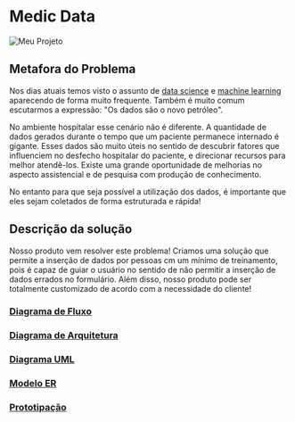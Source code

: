 # Medic Data
![Meu Projeto](https://cdn.iconscout.com/icon/free/png-256/medical-127-129383.png)

## Metafora do Problema

Nos dias atuais temos visto o assunto de [data science](https://pt.wikipedia.org/wiki/Ci%C3%AAncia_de_dados) e [machine learning](https://pt.wikipedia.org/wiki/Aprendizado_de_m%C3%A1quina) aparecendo de forma muito frequente. Também é muito comum escutarmos a expressão: "Os dados são o novo petróleo".

No ambiente hospitalar esse cenário não é diferente. A quantidade de dados gerados durante o tempo que um paciente permanece internado é gigante. Esses dados são muito úteis no sentido de descubrir fatores que influenciem no desfecho hospitalar do paciente, e direcionar recursos para melhor atendê-los. Existe uma grande oportunidade de melhorias no aspecto assistencial e de pesquisa com produção de conhecimento.

No entanto para que seja possível a utilização dos dados, é importante que eles sejam coletados de forma estruturada e rápida!


## Descrição da solução

Nosso produto vem resolver este problema! Criamos uma solução que permite a inserção de dados por pessoas cm um mínimo de treinamento, pois é capaz de guiar o usuário no sentido de não permitir a inserção de dados errados no formulário. Além disso, nosso produto pode ser totalmente customizado de acordo com a necessidade do cliente!

### [Diagrama de Fluxo](Diagrama_Fluxo.jpg) 
### [Diagrama de Arquitetura](Diagrama_Arquitetura.png)
### [Diagrama UML](UML.png)
### [Modelo ER](Modelo_ER.jpg)
### [Prototipação](https://wireframepro.mockflow.com/view/Mbf134571e7530aa25243be2574fe3a2d1628033950983#/page/21bdbe9658a645098f7e2cb4b641bf19)
